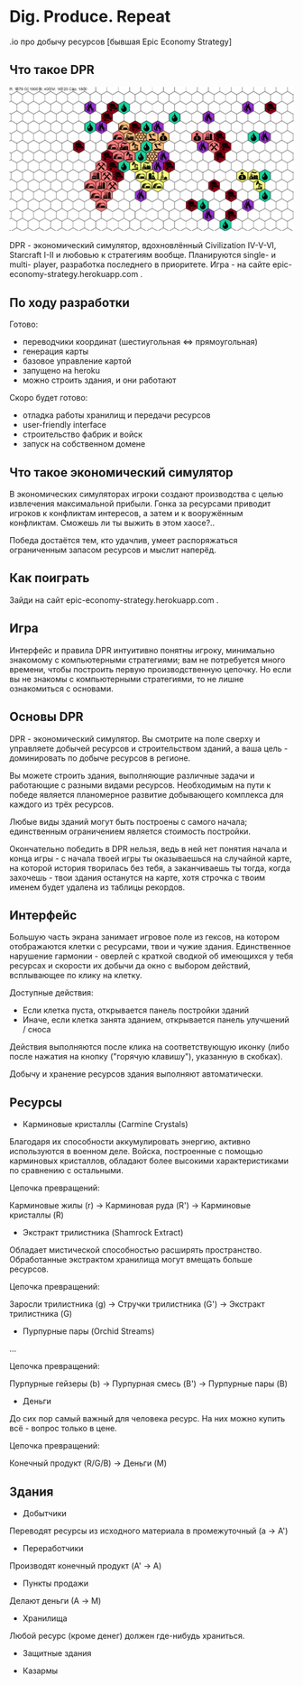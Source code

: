 Dig. Produce. Repeat
====================

.io про добычу ресурсов [бывшая Epic Economy Strategy]

Что такое DPR
-------------

![Somehow this image isn't showing](https://github.com/PaulusUnexpendableTurtle/epic-economy-strategy/blob/master/presentation_img/title.png?raw=true)

DPR - экономический симулятор, вдохновлённый Civilization IV-V-VI, Starcraft I-II и любовью к стратегиям вообще. Планируются single- и multi- player, разработка последнего в приоритете. Игра - на сайте epic-economy-strategy.herokuapp.com .

По ходу разработки
------------------

Готово:
- переводчики координат (шестиугольная <=> прямоугольная)
- генерация карты
- базовое управление картой
- запущено на heroku
- можно строить здания, и они работают

Скоро будет готово:
- отладка работы хранилищ и передачи ресурсов
- user-friendly interface
- строительство фабрик и войск
- запуск на собственном домене

Что такое экономический симулятор
---------------------------------

В экономических симуляторах игроки создают производства с целью извлечения максимальной прибыли. Гонка за ресурсами приводит игроков к конфликтам интересов, а затем и к вооружённым конфликтам. Сможешь ли ты выжить в этом хаосе?..

Победа достаётся тем, кто удачлив, умеет распоряжаться ограниченным запасом ресурсов и мыслит наперёд.

Как поиграть
------------

Зайди на сайт epic-economy-strategy.herokuapp.com .

Игра
----

Интерфейс и правила DPR интуитивно понятны игроку, минимально знакомому с компьютерными стратегиями; вам не потребуется много времени, чтобы построить первую производственную цепочку. Но если вы не знакомы с компьютерными стратегиями, то не лишне ознакомиться с основами.

Основы DPR
----------

DPR - экономический симулятор. Вы смотрите на поле сверху и управляете добычей ресурсов и строительством зданий, а ваша цель - доминировать по добыче ресурсов в регионе.

Вы можете строить здания, выполняющие различные задачи и работающие с разными видами ресурсов. Необходимым на пути к победе является планомерное развитие добывающего комплекса для каждого из трёх ресурсов.

Любые виды зданий могут быть построены с самого начала; единственным ограничением является стоимость постройки.

Окончательно победить в DPR нельзя, ведь в ней нет понятия начала и конца игры - с начала твоей игры ты оказываешься на случайной карте, на которой история творилась без тебя, а заканчиваешь ты тогда, когда захочешь - твои здания останутся на карте, хотя строчка с твоим именем будет удалена из таблицы рекордов.

Интерфейс
---------

Большую часть экрана занимает игровое поле из гексов, на котором отображаются клетки с ресурсами, твои и чужие здания. Единственное нарушение гармонии - оверлей с краткой сводкой об имеющихся у тебя ресурсах и скорости их добычи да окно с выбором действий, всплывающее по клику на клетку.

Доступные действия:
- Если клетка пуста, открывается панель постройки зданий
- Иначе, если клетка занята зданием, открывается панель улучшений / сноса

Действия выполняются после клика на соответствующую иконку (либо после нажатия на кнопку ("горячую клавишу"), указанную в скобках).

Добычу и хранение ресурсов здания выполняют автоматически.

Ресурсы
-------

- Карминовые кристаллы (Carmine Crystals)

Благодаря их способности аккумулировать энергию, активно используются в военном деле. Войска, построенные с помощью карминовых кристаллов, обладают более высокими характеристиками по сравнению с остальными.

Цепочка превращений:

Карминовые жилы (r) -> Карминовая руда (R') -> Карминовые кристаллы (R)

- Экстракт трилистника (Shamrock Extract)

Обладает мистической способностью расширять пространство. Обработанные экстрактом хранилища могут вмещать больше ресурсов.

Цепочка превращений:

Заросли трилистника (g) -> Стручки трилистника (G') -> Экстракт трилистника (G)

- Пурпурные пары (Orchid Streams)

...

Цепочка превращений:

Пурпурные гейзеры (b) -> Пурпурная смесь (B') -> Пурпурные пары (B)

- Деньги

До сих пор самый важный для человека ресурс. На них можно купить всё - вопрос только в цене.

Цепочка превращений:

Конечный продукт (R/G/B) -> Деньги (M)

Здания
------

- Добытчики

Переводят ресурсы из исходного материала в промежуточный (a -> A')

- Переработчики

Производят конечный продукт (A' -> A)

- Пункты продажи

Делают деньги (А -> M)

- Хранилища

Любой ресурс (кроме денег) должен где-нибудь храниться.

- Защитные здания

- Казармы